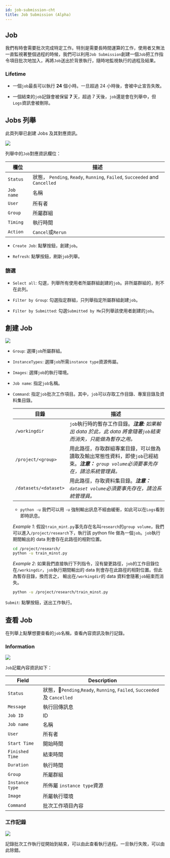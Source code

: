 ```yaml
---
id: job-submission-cht
title: Job Submission (Alpha)
---
```


## Job

我們有時會需要批次完成特定工作。特別是需要長時間運算的工作，使用者又無法一直監視著整個過程的時候，我們可以利用`Job Submission`創建一個`Job`把工作指令項目批次地加入，再將`Job`送出於背景執行，隨時地監視執行的過程及結果。

### Lifetime

+ 一個`job`最長可以執行 **24** 個小時。一旦超過 24 小時後，會被中止宣告失敗。

+ 一個結束的`job`記錄會被保留 **7** 天，超過 7 天後，`job`還是會在列舉中，但`Logs`資訊會被刪除。

## Jobs 列舉

此頁列舉已創建 Jobs 及其對應資訊。

![](assets/jsub_main.png)

列舉中的`Job`對應資訊欄位：

|欄位|描述|
|------|-----------|
|`Status`|狀態， `Pending`, `Ready`, `Running`, `Failed`, `Succeeded` and `Cancelled`|
|`Job name`|名稱|
|`User`|所有者|
|`Group`|所屬群組|
|`Timing`|執行時間|
|`Action`|`Cancel`或`Rerun`|

+ `Create Job`: 點擊按鈕，創建`job`。

+ `Refresh`: 點擊按鈕，刷新`job`列舉。

### 篩選

+ `Select all`: 勾選，列舉所有使用者所屬群組創建的`job`。非所屬群組的，則不在此列。

+ `Filter by Group`: 勾選指定群組，只列舉指定所屬群組創建`job`。

+ `Filter by Submitted`: 勾選`Submitted by Me`只列舉該使用者創建的`job`。

## 創建 Job

![](assets/jsub_create.png)

+ `Group`: 選擇`job`所屬群組。

+ `InstanceTypes`: 選擇`job`所需`instance type`資源佈屬。

+ `Images`: 選擇`job`的執行環境。

+ `Job name`: 指定`job`名稱。

+ `Command`: 指定`job`批次工作項目。其中，`job`可以存取工作目錄、專案目錄及資料集目錄。

    |目錄|描述|
    |---------|-----------|
    |`/workingdir`|`job`執行時的暫存工作目錄。***注意:** 如果輸出 data 於此，此 data 將會隨著`job`結束而消失，只能做為暫存之用。*|
    |`/project/<group>`|用此路徑，存取群組專案目錄，可以做為讀取及輸出常態性資料，即使`job`已經結束。***注意：** `group volume`必須要事先存在，請洽系統管理員。*|
    |`/datasets/<dataset>`|用此路徑，存取資料集目錄。***注意：** `dataset volume`必須要事先存在，請洽系統管理員。*|

    + `python -u` 我們可以用 `-u` 強制輸出訊息不經由緩衝，如此可以在`Logs`看到即時訊息。

    *Example 1*: 假設`train_mint.py`事先存在名叫`research`的`group volume`，我們可以進入`/project/research`下，執行該 python file 做為一個`job`。`job`執行期間輸出的 data 則會存在此路徑的相對位置。

    ```bash
    cd /project/research/
    python -u train_minst.py
    ```

    *Example 2*: 如果我們直接執行下列指令，沒有變更路徑，`job`的工作目錄位在`/workingdir`，`job`執行期間輸出的 data 則會存在此路徑的相對位置。但此為暫存目錄，換而言之， 輸出在`/workingdir`的 data 資料會隨著`job`結束而消失。

    ```bash
    python -u /project/research/train_minst.py
    ```

`Submit`: 點擊按鈕，送出工作執行。

## 查看 Job

在列舉上點擊想要查看的`job`名稱，查看內容資訊及執行記錄。

### Information

![](assets/jsub_info.png)

`Job`記載內容資訊如下：

|Field|Description|
|-----|-----------|
|`Status`|狀態，`Pending`,`Ready`, `Running`, `Failed`, `Succeeded` 及 `Cancelled`|
|`Message`|執行回傳訊息|
|`Job ID`|ID|
|`Job name`|名稱|
|`User`|所有者|
|`Start Time`|開始時間|
|`Finished Time`|結束時間|
|`Duration`|執行時間|
|`Group`|所屬群組|
|`Instance type`|所佈屬 `instance type`資源|
|`Image`|所屬執行環境|
|`Command`|批次工作項目內容|

### 工作記錄

![](assets/jsub_log.png)

記錄批次工作執行從開始到結束，可以由此查看執行過程。一旦執行失敗，可以由此除錯。
